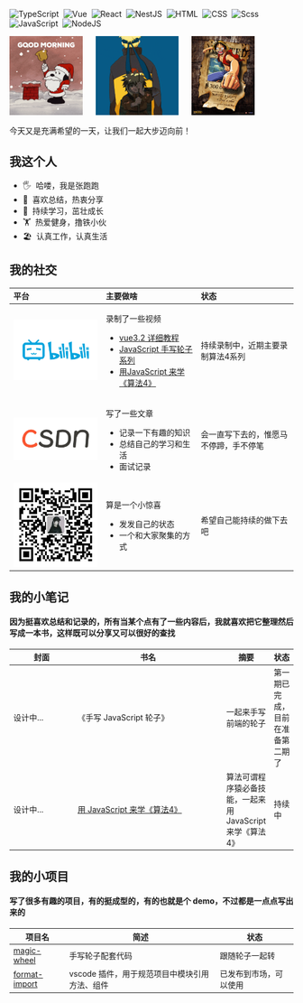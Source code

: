 <img src="https://img.shields.io/badge/TypeScript-007ACC?style=flat&#38;logo=typescript&#38;logoColor=white" alt="TypeScript"/>&nbsp;&nbsp;<img src="https://img.shields.io/badge/Vue.js-35495E?style=flat&#38;logo=vue.js&#38;logoColor=4FC08" alt="Vue"/>&nbsp;&nbsp;<img src="https://img.shields.io/badge/React-20232A?style=flat&#38;logo=react&#38;logoColor=61DAFB" alt="React"/>&nbsp;&nbsp;<img src="https://img.shields.io/badge/-NestJs-ea2845?style=flat&#38;logo=nestjs&#38;logoColor=white" alt="NestJS"/>&nbsp;&nbsp;<img src="https://img.shields.io/badge/HTML5-E34F26?style=flat&#38;logo=html5&#38;logoColor=white" alt="HTML"/>&nbsp;&nbsp;<img src="https://img.shields.io/badge/CSS3-1572B6?style=flat&#38;logo=css3&#38;logoColor=white" alt="CSS"/>&nbsp;&nbsp;<img src="https://img.shields.io/badge/Sass-CC6699?style=flat&#38;logo=sass&#38;logoColor=white" alt="Scss"/>&nbsp;&nbsp;<img src="https://img.shields.io/badge/JavaScript-F7DF1E?style=flat&#38;logo=javascript&#38;logoColor=black" alt="JavaScript"/>&nbsp;&nbsp;<img src="https://img.shields.io/badge/Node.js-43853D?style=flat&#38;logo=node.js&#38;logoColor=white" alt="NodeJS"/>&nbsp;&nbsp;

<img src="./src/img/love/day.gif" height="140" alt="day" />&nbsp;&nbsp;&nbsp;&nbsp;&nbsp;&nbsp;<img src="./src/img/love/naruto.gif" height="140" alt="naruto" />&nbsp;&nbsp;&nbsp;&nbsp;&nbsp;&nbsp;<img src="./src/img/love/onepiece.gif" height="140" alt="onepiece" />&nbsp;&nbsp;&nbsp;&nbsp;&nbsp;&nbsp;

<div style="display: flex; align-items: center">
  今天又是充满希望的一天，让我们一起大步迈向前！
</div>

<div>
  <h2>我这个人</h2>
  <ul>
    <li>🖐️&nbsp;&nbsp;哈喽，我是张跑跑</li><li>📝&nbsp;&nbsp;喜欢总结，热衷分享</li><li>🌱&nbsp;&nbsp;持续学习，茁壮成长</li><li>🏋️&nbsp;&nbsp;热爱健身，撸铁小伙</li><li>🏖️&nbsp;&nbsp;认真工作，认真生活</li>
  </ul>
</div>

<div>
  <h2>我的社交</h2>
  <table>
    <thead align="left">
      <tr>
        <th width="150">平台</th>
        <th>主要做啥</th>
        <th>状态</th>
      </tr>
    </thead>
    <tbody>
      <tr>
        <td>
          <a href="https://space.bilibili.com/1886509243" target="_blank">
            <img
              style="width: 100%"
              src="./src/img/social/bilibili.jpeg"
              alt="bilibili"
            />
          </a>
        </td>
        <td>
          <p>录制了一些视频</p>
          <ul>
            <li><a href="https://space.bilibili.com/1886509243/channel/collectiondetail?sid=77008&ctype=0" target="_blank">vue3.2 详细教程</a></li><li><a href="https://space.bilibili.com/1886509243/channel/collectiondetail?sid=104738&ctype=0" target="_blank">JavaScript 手写轮子系列</a></li><li><a href="https://space.bilibili.com/1886509243/channel/collectiondetail?sid=607494&ctype=0" target="_blank">用JavaScript 来学《算法4》</a></li>
          </ul>
        </td>
        <td>持续录制中，近期主要录制算法4系列</td>
      </tr><tr>
        <td>
          <a href="https://arrow.blog.csdn.net/" target="_blank">
            <img
              style="width: 100%"
              src="./src/img/social/csdn.webp"
              alt="csdn"
            />
          </a>
        </td>
        <td>
          <p>写了一些文章</p>
          <ul>
            <li>记录一下有趣的知识</li><li>总结自己的学习和生活</li><li>面试记录</li>
          </ul>
        </td>
        <td>会一直写下去的，惟愿马不停蹄，手不停笔</td>
      </tr><tr>
        <td>
          <a href="#" target="_blank">
            <img
              style="width: 100%"
              src="./src/img/social/gzh.jpg"
              alt="gzh"
            />
          </a>
        </td>
        <td>
          <p>算是一个小惊喜</p>
          <ul>
            <li>发发自己的状态</li><li>一个和大家聚集的方式</li>
          </ul>
        </td>
        <td>希望自己能持续的做下去吧</td>
      </tr>
    </tbody>
  </table>
</div>

<div>
  <h2>我的小笔记</h2>
  <h4>
    因为挺喜欢总结和记录的，所有当某个点有了一些内容后，我就喜欢把它整理然后写成一本书，这样既可以分享又可以很好的查找
  </h4>
  <table>
    <thead align="center">
      <tr>
        <th width="100">封面</th>
        <th width="250">书名</th>
        <th>摘要</th>
        <th>状态</th>
      </tr>
    </thead>
    <tbody>
      <tr>
        <td>设计中...</td>
        <td>《手写 JavaScript 轮子》</td>
        <td>一起来手写前端的轮子</td>
        <td>第一期已完成，目前在准备第二期了</td>
      </tr><tr>
        <td>设计中...</td>
        <td><a href="https://alg.linlove.cn/" target="_blank">用 JavaScript 来学《算法4》</a></td>
        <td>算法可谓程序猿必备技能，一起来用 JavaScript 来学《算法4》</td>
        <td>持续中</td>
      </tr>
    </tbody>
  </table>
</div>

<div>
  <h2>我的小项目</h2>
  <h4>
    写了很多有趣的项目，有的挺成型的，有的也就是个 demo，不过都是一点点写出来的
  </h4>
  <table>
    <thead align="center">
      <tr>
        <th>项目名</th>
        <th>简述</th>
        <th>状态</th>
      </tr>
    </thead>
    <tbody>
    <tr>
        <td>
          <a href="https://github.com/zhangpaopao0609/magic-wheel" target="_blank" >
            magic-wheel
          </a>
        </td>
        <td>手写轮子配套代码</td>
        <td>跟随轮子一起转</td>
      </tr><tr>
        <td>
          <a href="https://github.com/zhangpaopao0609/format-import" target="_blank" >
            format-import
          </a>
        </td>
        <td>vscode 插件，用于规范项目中模块引用方法、组件</td>
        <td>已发布到市场，可以使用</td>
      </tr>
    </tbody>
  </table>
</div>
